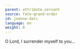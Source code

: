 ```yaml
---
parent: attribute.servant
source: fate-grand-order
id: jeanne-darc
language: en
weight: 0
---
```


O Lord, I surrender myself to you…
